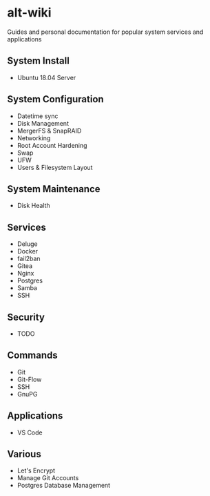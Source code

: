 # alt-wiki
Guides and personal documentation for popular system services and applications

## System Install
- Ubuntu 18.04 Server

## System Configuration
- Datetime sync
- Disk Management
- MergerFS & SnapRAID
- Networking
- Root Account Hardening
- Swap
- UFW
- Users & Filesystem Layout

## System Maintenance
- Disk Health

## Services
- Deluge
- Docker
- fail2ban
- Gitea
- Nginx
- Postgres
- Samba
- SSH

## Security
- TODO

## Commands
- Git
- Git-Flow
- SSH
- GnuPG

## Applications
- VS Code

## Various
- Let's Encrypt
- Manage Git Accounts
- Postgres Database Management

